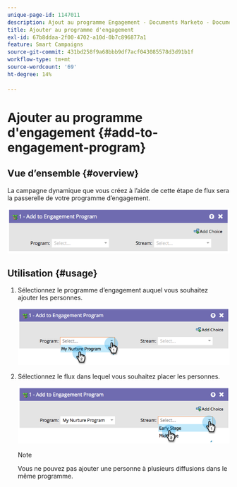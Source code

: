 ```yaml
---
unique-page-id: 1147011
description: Ajout au programme Engagement - Documents Marketo - Documentation du produit
title: Ajouter au programme d'engagement
exl-id: 67b8ddaa-2f00-4702-a10d-0b7c896877a1
feature: Smart Campaigns
source-git-commit: 431bd258f9a68bbb9df7acf043085578d3d91b1f
workflow-type: tm+mt
source-wordcount: '69'
ht-degree: 14%

---
```


# Ajouter au programme d&#39;engagement {#add-to-engagement-program}

## Vue d’ensemble {#overview}

La campagne dynamique que vous créez à l’aide de cette étape de flux sera la passerelle de votre programme d’engagement.

![](assets/image2014-9-22-14-3a47-3a32.png)

## Utilisation {#usage}

1. Sélectionnez le programme d’engagement auquel vous souhaitez ajouter les personnes.

   ![](assets/image2014-9-22-14-3a47-3a36.png)

1. Sélectionnez le flux dans lequel vous souhaitez placer les personnes.

   ![](assets/image2014-9-22-14-3a47-3a39.png)

   >[!NOTE]
   >
   >Vous ne pouvez pas ajouter une personne à plusieurs diffusions dans le même programme.
